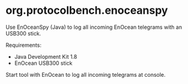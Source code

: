 # org.protocolbench.enoceanspy
Use EnOceanSpy (Java) to log all incoming EnOcean telegrams with an USB300 stick.

Requirements:
* Java Development Kit 1.8
* EnOcean USB300 stick 

Start tool with
EnOcean <comport> 
to log all incoming telegrams at console.
